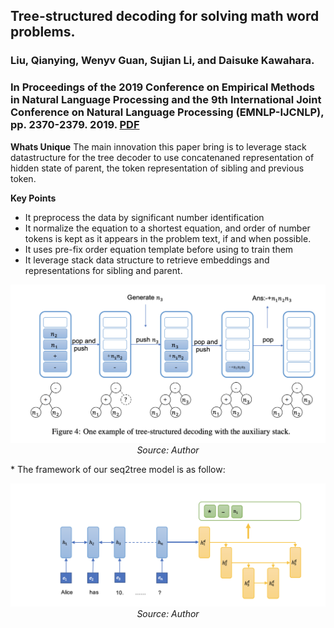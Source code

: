 ## Tree-structured decoding for solving math word problems.
### Liu, Qianying, Wenyv Guan, Sujian Li, and Daisuke Kawahara.
### In Proceedings of the 2019 Conference on Empirical Methods in Natural Language Processing and the 9th International Joint Conference on Natural Language Processing (EMNLP-IJCNLP), pp. 2370-2379. 2019. [PDF](https://aclanthology.org/D19-1241.pdf)

**Whats Unique**
The main innovation this paper bring is to leverage stack datastructure for the tree decoder to use concatenaned representation of hidden state of parent, the token representation of sibling and previous token. 

**Key Points**
* It preprocess the data by significant number identification
* It normalize the equation to a shortest equation, and order of number tokens is kept as it appears in the problem text, if and when possible.
* It uses pre-fix order equation template before using to train them
* It leverage stack data structure to retrieve embeddings and representations for sibling and parent.
<p align="center">
    <img width=600 src="images/TSD_stack_preorder.png">
    <em>Source: Author</em>
    </p>
* The framework of our seq2tree model is as follow:
<p align="center">
    <img width=600 src="images/TSD_framework.png">
    <em>Source: Author</em>
    </p>
